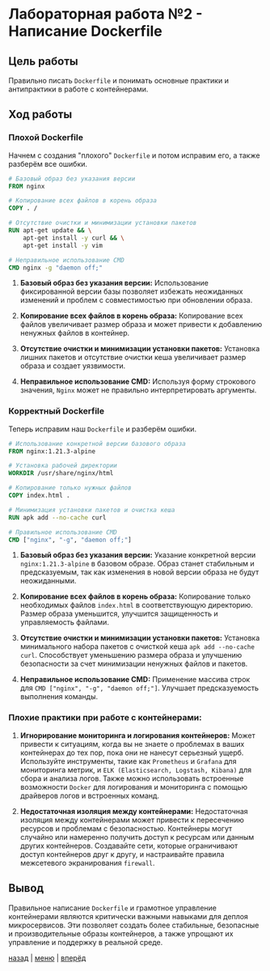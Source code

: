 # Лабораторная работа №2 - Написание Dockerfile 

## Цель работы

Правильно писать `Dockerfile` и понимать основные практики и антипрактики в работе с контейнерами.

## Ход работы

### Плохой Dockerfile

Начнем с создания "плохого" `Dockerfile` и потом исправим его, а также разберём все ошибки.

```dockerfile
# Базовый образ без указания версии
FROM nginx

# Копирование всех файлов в корень образа
COPY . /

# Отсутствие очистки и минимизации установки пакетов
RUN apt-get update && \
    apt-get install -y curl && \
    apt-get install -y vim

# Неправильное использование CMD
CMD nginx -g "daemon off;"
```


1. **Базовый образ без указания версии:** Использование фиксированной версии базы позволяет избежать неожиданных 
изменений и проблем с совместимостью при обновлении образа.

2. **Копирование всех файлов в корень образа:** Копирование всех файлов увеличивает размер образа и может привести к 
добавлению ненужных файлов в контейнер.

3. **Отсутствие очистки и минимизации установки пакетов:** Установка лишних пакетов и отсутствие очистки кеша 
увеличивает размер образа и создает уязвимости.
   
4. **Неправильное использование CMD:** Используя форму строкового значения, `Nginx` может не правильно интерпретировать 
аргументы.

### Корректный Dockerfile

Теперь исправим наш `Dockerfile` и разберём ошибки.

```dockerfile
# Использование конкретной версии базового образа
FROM nginx:1.21.3-alpine

# Установка рабочей директории
WORKDIR /usr/share/nginx/html

# Копирование только нужных файлов
COPY index.html .

# Минимизация установки пакетов и очистка кеша
RUN apk add --no-cache curl

# Правильное использование CMD
CMD ["nginx", "-g", "daemon off;"]
```

1. **Базовый образ без указания версии:** Указание конкретной версии `nginx:1.21.3-alpine` в базовом образе. 
Образ станет стабильным и предсказуемым, так как изменения в новой версии образа не будут неожиданными.

2. **Копирование всех файлов в корень образа:** Копирование только необходимых файлов `index.html` в соответствующую 
директорию. Размер образа уменьшится, улучшится защищенность и управляемость файлами.

3. **Отсутствие очистки и минимизации установки пакетов:** Установка минимального набора пакетов с очисткой кеша 
`apk add --no-cache curl`. Способствует уменьшению размера образа и улучшению безопасности за счет минимизации ненужных 
файлов и пакетов.

4. **Неправильное использование CMD:** Применение массива строк для `CMD ["nginx", "-g", "daemon off;"]`. Улучшает 
предсказуемость выполнения команды.

### Плохие практики при работе с контейнерами:

1. **Игнорирование мониторинга и логирования контейнеров:** Может привести к ситуациям, когда вы не знаете о проблемах 
в ваших контейнерах до тех пор, пока они не нанесут серьезный ущерб. Используйте инструменты, такие как `Prometheus` 
и `Grafana` для мониторинга метрик, и `ELK (Elasticsearch, Logstash, Kibana)` для сбора и анализа логов. Также можно 
использовать встроенные возможности `Docker` для логирования и мониторинга с помощью драйверов логов и встроенных команд.

2. **Недостаточная изоляция между контейнерами:** Недостаточная изоляция между контейнерами может привести к пересечению 
ресурсов и проблемам с безопасностью. Контейнеры могут случайно или намеренно получить доступ к ресурсам или данным 
других контейнеров. Создавайте сети, которые ограничивают доступ контейнеров друг к другу, и настраивайте правила 
межсетевого экранирования `firewall`.

## Вывод

Правильное написание `Dockerfile` и грамотное управление контейнерами являются критически важными навыками для 
деплоя микросервисов. Эти позволяет создать более стабильные, безопасные и производительные образы контейнеров, а 
также упрощают их управление и поддержку в реальной среде.

[назад](../DOCKER.md) | [меню](../../README.md) | [вперёд](../lab_2*/REPORT.md)
